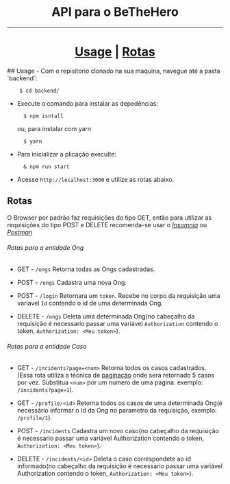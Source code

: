 <div align="center">
  <h1>API para o BeTheHero</h1>

---

 # [Usage](https://github.com/J-Keven/Blog_NodeJs#tecnologias) | [Rotas](https://github.com/J-Keven/Blog_NodeJs#Routes)
  </div> 
## Usage
- Com o repisitorio clonado na sua maquina, navegue até a pasta `backend`:

		$ cd backend/

- Execute o comando para instalar as depedências:

		$ npm isntall

   ou, para instalar com yarn 

		$ yarn 

- Para inicializar a plicação execulte:
	
		& npm run start

+ Acesse `http://localhost:3000` e utilize as rotas abaixo.

## Rotas

O Browser por padrão faz requisições do tipo GET, então para utilizar as requisições do tipo POST e DELETE recomenda-se usar o [*Insomnia*](https://insomnia.rest/) ou [*Postman*](https://www.postman.com/downloads/)

###### Rotas para a entidade Ong


+ GET - `/ongs` Retorna todas as Ongs cadastradas.

- POST - `/ongs` Cadastra uma nova Ong.

+ POST - `/login` Retornara um `token`. Recebe no corpo da requisição uma variavel `Id` contendo o id de uma determinada Ong. 

- DELETE - `/ongs` Deleta uma determinada Ong(no cabeçalho da requisição é necessario passar uma variável `Authorization` contendo o token, `Authorization: <Meu token>`).

###### Rotas para a entidade Caso
+ GET - `/incidents?page=<num>` Retorna todos os casos cadastrados. (Essa rota utiliza a técnica de [paginação](https://www.devmedia.com.br/paginacao-em-paginas-jsp/28672) onde sera retornado 5 casos por vez. Substitua `<num>` por um numero de uma pagina. exemplo: `/incidents?page=1`).

- GET - `/profile/<id>` Retorna todos os casos de uma determinada Ong(é necessário informar o Id da Ong no parametro da requisição, exemplo: `/profile/1`).

+ POST - `/incidents` Cadastra um novo caso(no cabeçalho da requisição é necessario passar uma variável Authorization contendo o token, `Authorization: <Meu token>`).

- DELETE - `/incidents/<id>` Deleta o caso correspondete ao id informado(no cabeçalho da requisição é necessario passar uma variável Authorization contendo o token, `Authorization: <Meu token>`).